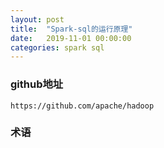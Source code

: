 ```yaml
---
layout: post
title:  "Spark-sql的运行原理"
date:   2019-11-01 00:00:00
categories: spark sql
---
```


### github地址
```
https://github.com/apache/hadoop
```

### 术语

###